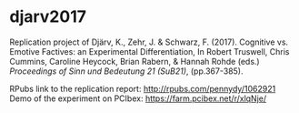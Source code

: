 # djarv2017

Replication project of Djärv, K., Zehr, J. & Schwarz, F. (2017). Cognitive vs. Emotive Factives: an Experimental Differentiation, In Robert Truswell, Chris Cummins, Caroline Heycock, Brian Rabern, & Hannah Rohde (eds.) *Proceedings of Sinn und Bedeutung 21 (SuB21)*, (pp.367-385).

RPubs link to the replication report: http://rpubs.com/pennydy/1062921
Demo of the experiment on PCIbex: https://farm.pcibex.net/r/xlqNje/ 
